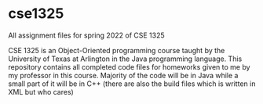 # cse1325
All assignment files for spring 2022 of CSE 1325

CSE 1325 is an Object-Oriented programming course taught by the University of Texas at Arlington in the Java programming language.
This repository contains all completed code files for homeworks given to me by my professor in this course. 
Majority of the code will be in Java while a small part of it will be in C++ (there are also the build files which is written in XML but who cares)
